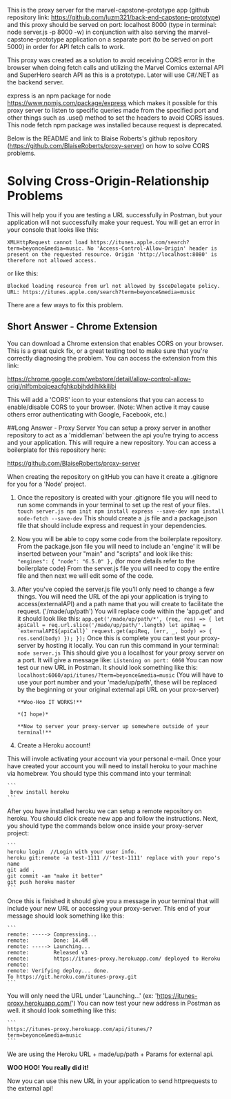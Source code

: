 This is the proxy server for the marvel-capstone-prototype app (github repository link: https://github.com/luzm321/back-end-capstone-prototype) and this proxy should be served on port: localhost 8000 (type in terminal: node server.js -p 8000 -w) in conjunction with also serving the marvel-capstone-prototype application on a separate port (to be served on port 5000) in order for API fetch calls to work.

This proxy was created as a solution to avoid receiving CORS error in the browser when doing fetch calls and utilizing the Marvel Comics external API and SuperHero search API as this is a prototype. Later will use C#/.NET as the backend server.

express is an npm package for node https://www.npmjs.com/package/express which makes it possible for this proxy server to listen to specific queries
made from the specified port and other things such as .use() method to set the headers to avoid CORS issues. This node fetch npm package was installed because request is deprecated.

Below is the README and link to Blaise Roberts's github repository (https://github.com/BlaiseRoberts/proxy-server) on how to solve CORS problems.

# Solving Cross-Origin-Relationship Problems

This will help you if you are testing a URL successfully in Postman, but your application will not successfully make your request. You will get an error in your console that looks like this:

```
XMLHttpRequest cannot load https://itunes.apple.com/search?term=beyonce&media=music. No 'Access-Control-Allow-Origin' header is present on the requested resource. Origin 'http://localhost:8080' is therefore not allowed access.
```

or like this:

```
Blocked loading resource from url not allowed by $sceDelegate policy.  URL: https://itunes.apple.com/search?term=beyonce&media=music
```

There are a few ways to fix this problem.

## Short Answer - Chrome Extension

You can download a Chrome extension that enables CORS on your browser. This is a great quick fix, or a great testing tool to make sure that you're correctly diagnosing the problem. You can access the extension from this link:

https://chrome.google.com/webstore/detail/allow-control-allow-origi/nlfbmbojpeacfghkpbjhddihlkkiljbi

This will add a 'CORS' icon to your extensions that you can access to enable/disable CORS to your browser. (Note: When active it may cause others error authenticating with Google, Facebook, etc.)

##Long Answer - Proxy Server
You can setup a proxy server in another repository to act as a 'middleman' between the api you're trying to access and your application. This will require a new repository. You can access a boilerplate for this repository here:

https://github.com/BlaiseRoberts/proxy-server

When creating the repository on gitHub you can have it create a .gitignore for you for a 'Node' project.

1.  Once the repository is created with your .gitignore file you will need to run some commands in your terminal to set up the rest of your files.
    `touch server.js npm init npm install express --save-dev npm install node-fetch --save-dev`
    This should create a .js file and a package.json file that should include express and request in your dependencies.

1.  Now you will be able to copy some code from the boilerplate repository. From the package.json file you will need to include an 'engine' it will be inserted between your "main" and "scripts" and look like this:
    `"engines": { "node": "6.5.0" },`
    (for more details refer to the boilerplate code)
    From the server.js file you will need to copy the entire file and then next we will edit some of the code.

1.  After you've copied the server.js file you'll only need to change a few things. You will need the URL of the api your application is trying to access(externalAPI) and a path name that you will create to facilitate the request. ('/made/up/path')
    You will replace code within the 'app.get' and it should look like this:
    `` app.get('/made/up/path/*', (req, res) => { let apiCall = req.url.slice('/made/up/path/'.length) let apiReq = `externalAPI${apiCall}` request.get(apiReq, (err, _, body) => { res.send(body) }); }); ``
    Once this is complete you can test your proxy-server by hosting it locally. You can run this command in your terminal:
    `node server.js`
    This should give you a localhost for your proxy server on a port. It will give a message like:
    `Listening on port: 6060`
    You can now test our new URL in Postman. It should look something like this:
    `localhost:6060/api/itunes/?term=beyonce&media=music`
    (You will have to use your port number and your 'made/up/path', these will be replaced by the beginning or your original external api URL on your prox-server)

        **Woo-Hoo IT WORKS!**

        *(I hope)*

        **Now to server your proxy-server up somewhere outside of your terminal!**

1.  Create a Heroku account!

This will invole activating your account via your personal e-mail.
Once your have created your account you will need to install heroku to your machine via homebrew. You should type this command into your terminal:

    ```
     brew install heroku
    ```

After you have installed heroku we can setup a remote repository on heroku.
You should click create new app and follow the instructions. Next, you should type the commands below once inside your proxy-server project:

    ```
    heroku login  //Login with your user info.
    heroku git:remote -a test-1111 //'test-1111' replace with your repo's name
    git add .
    git commit -am "make it better"
    git push heroku master
    ```

Once this is finished it should give you a message in your terminal that will include your new URL or accessing your proxy-server. This end of your message should look something like this:

    ```
    remote: -----> Compressing...
    remote:        Done: 14.4M
    remote: -----> Launching...
    remote:        Released v3
    remote:        https://itunes-proxy.herokuapp.com/ deployed to Heroku
    remote:
    remote: Verifying deploy... done.
    To https://git.heroku.com/itunes-proxy.git
    ```

You will only need the URL under 'Launching...'
(ex: 'https://itunes-proxy.herokuapp.com/')
You can now test your new address in Postman as well. it should look something like this:

    ```
    https://itunes-proxy.herokuapp.com/api/itunes/?term=beyonce&media=music
    ```

We are using the Heroku URL + made/up/path + Params for external api.

**WOO HOO!**
**You really did it!**

Now you can use this new URL in your application to send httprequests to the external api!
